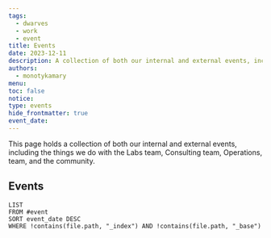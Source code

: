 ```yaml
---
tags:
  - dwarves
  - work
  - event
title: Events
date: 2023-12-11
description: A collection of both our internal and external events, including the things we do with the Labs team, Consulting team, Operations, team, and the community.
authors:
  - monotykamary
menu: 
toc: false
notice: 
type: events
hide_frontmatter: true
event_date:
---
```

This page holds a collection of both our internal and external events, including the things we do with the Labs team, Consulting team, Operations, team, and the community.

## Events

```dataview
LIST
FROM #event
SORT event_date DESC
WHERE !contains(file.path, "_index") AND !contains(file.path, "_base")
```
